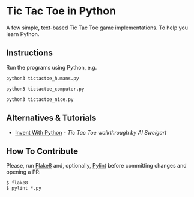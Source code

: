 Tic Tac Toe in Python
=====================

A few simple, text-based Tic Tac Toe game implementations. To help you learn Python.

Instructions
------------

Run the programs using Python, e.g.
```
python3 tictactoe_humans.py
```
```
python3 tictactoe_computer.py
```
```
python3 tictactoe_nice.py
```

Alternatives & Tutorials
------------------------

- [Invent With Python](https://inventwithpython.com/chapter10.html) - _Tic Tac Toe walkthrough by Al Sweigart_

How To Contribute
-----------------

Please, run [Flake8](http://flake8.pycqa.org/) and, optionally, [Pylint](
http://pylint.readthedocs.io/) before committing changes and opening a PR:
```
$ flake8
$ pylint *.py
```
